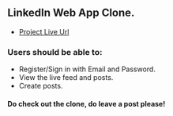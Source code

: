 ## LinkedIn Web App Clone.

* [Project Live Url](https://linkedin-clone-f306f.web.app/)

### Users should be able to:
* Register/Sign in with Email and Password.
* View the live feed and posts.
* Create posts.

#### Do check out the clone, do leave a post please! 
